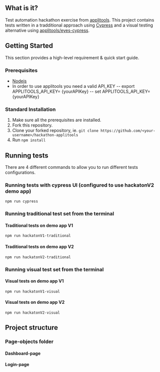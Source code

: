 ## What is it?
Test automation hackathon exercise from [applitools](https://applitools.com/hackathon-instructions).
This project contains tests written in a tradditional approach using [Cypress](https://www.cypress.io/) and a visual testing alternative using [applitools/eyes-cypress](https://github.com/applitools/eyes-cypress).

## Getting Started

This section provides a high-level requirement & quick start guide.

### Prerequisites

- [Nodejs](https://nodejs.org/en/)
- In order to use applitools you need a valid API_KEY
-- export APPLITOOLS_API_KEY= {yourAPIKey}
-- set APPLITOOLS_API_KEY= {yourAPIKey}

### Standard Installation

1. Make sure all the prerequisites are installed.
2. Fork this repository.
3. Clone your forked repository, ie. `git clone https://github.com/<your-username>/hackathon-applitools`
4. Run `npm install`

## Running tests 
There are 4 different commands to allow you to run different tests configurations.

### Running tests with cypress UI (configured to use hackatonV2 demo app)
`npm run cypress`

### Running traditional test set from the terminal

#### Traditional tests on demo app V1
`npm run hackatonV1-traditional`
#### Traditional tests on demo app V2
`npm run hackatonV2-traditional`

### Running visual test set from the terminal
#### Visual tests on demo app V1
`npm run hackatonV1-visual`
#### Visual tests on demo app V2
`npm run hackatonV2-visual`

## Project structure

### Page-objects folder

#### Dashboard-page
#### Login-page


